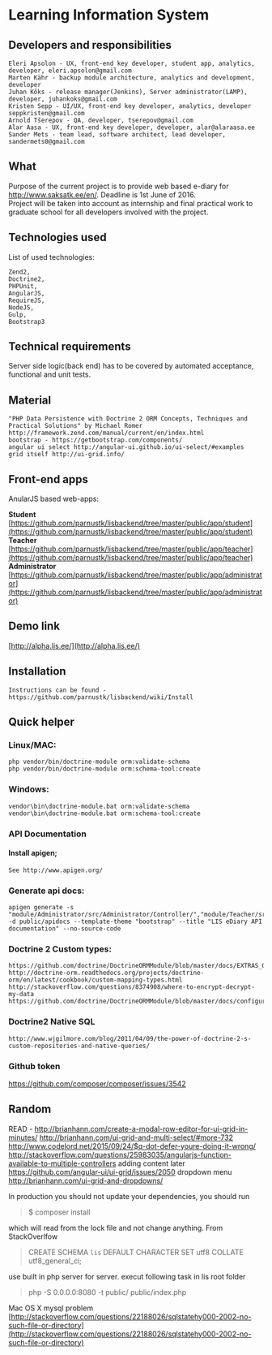 # Learning Information System 

## Developers and responsibilities

    Eleri Apsolon - UX, front-end key developer, student app, analytics, developer, eleri.apsolon@gmail.com
    Marten Kähr - backup module architecture, analytics and development, developer
    Juhan Kõks - release manager(Jenkins), Server administrator(LAMP), developer, juhankoks@gmail.com
    Kristen Sepp - UI/UX, front-end key developer, analytics, developer seppkristen@gmail.com
    Arnold Tšerepov - QA, developer, tserepov@gmail.com
    Alar Aasa - UX, front-end key developer, developer, alar@alaraasa.ee
    Sander Mets - team lead, software architect, lead developer, sandermets0@gmail.com

## What
Purpose of the current project is to provide web based e-diary for http://www.saksatk.ee/en/. Deadline is 1st June of 2016.   
Project will be taken into account as internship and final practical work to graduate school for all developers involved with the project.  

## Technologies used
List of used technologies:

    Zend2, 
    Doctrine2, 
    PHPUnit, 
    AngularJS, 
    RequireJS, 
    NodeJS, 
    Gulp, 
    Bootstrap3

## Technical requirements
Server side logic(back end) has to be covered by automated acceptance, functional and unit tests.

## Material

    "PHP Data Persistence with Doctrine 2 ORM Concepts, Techniques and Practical Solutions" by Michael Romer
    http://framework.zend.com/manual/current/en/index.html  
    bootstrap - https://getbootstrap.com/components/
    angular ui select http://angular-ui.github.io/ui-select/#examples
    grid itself http://ui-grid.info/

## Front-end apps
AnularJS based web-apps:  

**Student** [https://github.com/parnustk/lisbackend/tree/master/public/app/student](https://github.com/parnustk/lisbackend/tree/master/public/app/student)  
**Teacher** [https://github.com/parnustk/lisbackend/tree/master/public/app/teacher](https://github.com/parnustk/lisbackend/tree/master/public/app/teacher)  
**Administrator** [https://github.com/parnustk/lisbackend/tree/master/public/app/administrator](https://github.com/parnustk/lisbackend/tree/master/public/app/administrator)  
    
## Demo link
[http://alpha.lis.ee/](http://alpha.lis.ee/)  

## Installation

    Instructions can be found - https://github.com/parnustk/lisbackend/wiki/Install  

## Quick helper

### Linux/MAC:

    php vendor/bin/doctrine-module orm:validate-schema
    php vendor/bin/doctrine-module orm:schema-tool:create
   
### Windows:

    vendor\bin\doctrine-module.bat orm:validate-schema
    vendor\bin\doctrine-module.bat orm:schema-tool:create

### API Documentation

#### Install apigen;

    See http://www.apigen.org/

### Generate api docs:

    apigen generate -s "module/Administrator/src/Administrator/Controller/","module/Teacher/src/Teacher/Controller/","module/Student/src/Student/Controller/" -d public/apidocs --template-theme "bootstrap" --title "LIS eDiary API documentation" --no-source-code

### Doctrine 2 Custom types:

    https://github.com/doctrine/DoctrineORMModule/blob/master/docs/EXTRAS_ORM.md
    http://doctrine-orm.readthedocs.org/projects/doctrine-orm/en/latest/cookbook/custom-mapping-types.html
    http://stackoverflow.com/questions/8374908/where-to-encrypt-decrypt-my-data
    https://github.com/doctrine/DoctrineORMModule/blob/master/docs/configuration.md

### Doctrine2 Native SQL

    http://www.wjgilmore.com/blog/2011/04/09/the-power-of-doctrine-2-s-custom-repositories-and-native-queries/

### Github token

https://github.com/composer/composer/issues/3542

## Random

 READ - http://brianhann.com/create-a-modal-row-editor-for-ui-grid-in-minutes/
 http://brianhann.com/ui-grid-and-multi-select/#more-732
 http://www.codelord.net/2015/09/24/$q-dot-defer-youre-doing-it-wrong/
 http://stackoverflow.com/questions/25983035/angularjs-function-available-to-multiple-controllers
 adding content later https://github.com/angular-ui/ui-grid/issues/2050
 dropdown menu http://brianhann.com/ui-grid-and-dropdowns/
	
In production you should not update your dependencies, you should run  
  
>$ composer install   
  
which will read from the lock file and not change anything. From StackOverlfow

>  CREATE SCHEMA `lis` DEFAULT CHARACTER SET utf8 COLLATE utf8_general_ci;

use built in php server for server. execut following task in lis root folder

 > php -S 0.0.0.0:8080 -t public/ public/index.php

Mac OS X mysql problem [http://stackoverflow.com/questions/22188026/sqlstatehy000-2002-no-such-file-or-directory](http://stackoverflow.com/questions/22188026/sqlstatehy000-2002-no-such-file-or-directory)
